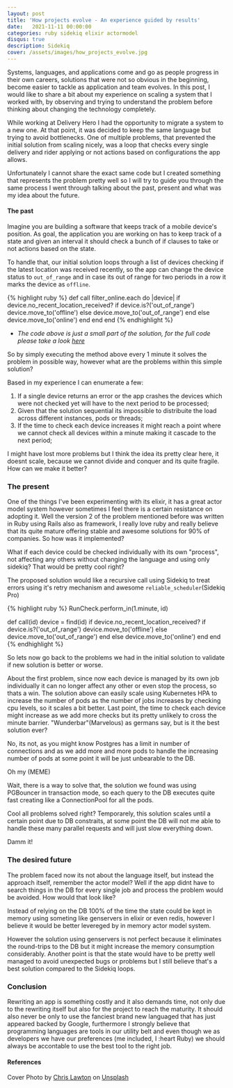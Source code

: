 ```yaml
---
layout: post
title: 'How projects evolve - An experience guided by results'
date:   2021-11-11 00:00:00
categories: ruby sidekiq elixir actormodel
disqus: true
description: Sidekiq
cover: /assets/images/how_projects_evolve.jpg
---
```


Systems, languages, and applications come and go as people progress in their own careers, solutions that were not so obvious in the beginning, become easier to tackle as application and team evolves. In this post, I would like to share a bit about my experience on scaling a system that I worked with, by observing and trying to understand the problem before thinking about changing the technology completely.

While working at Delivery Hero I had the opportunity to migrate a system to a new one. At that point, it was decided to keep the same language but trying to avoid bottlenecks. One of multiple problems, that prevented the initial solution from scaling nicely, was a loop that checks every single delivery and rider applying or not actions based on configurations the app allows.

Unfortunately I cannot share the exact same code but I created something that represents the problem pretty well so I will try to guide you through the same process I went through talking about the past, present and what was my idea about the future.

#### The past

Imagine you are building a software that keeps track of a mobile device's position. As goal, the application you are working on has to keep track of a state and given an interval it should check a bunch of if clauses to take or not actions based on the state.

To handle that, our initial solution loops through a list of devices checking if the latest location was received recently, so the app can change the device status to `out_of_range` and in case its out of range for two periods in a row it marks the device as `offline`.

{% highlight ruby %}
  def call
    filter_online.each do |device|
      if device.no_recent_location_received?
        if device.is?('out_of_range')
          device.move_to('offline')
        else
          device.move_to('out_of_range')
        end
      else
        device.move_to('online')
      end
    end
  end
{% endhighlight %}
* *The code above is just a small part of the solution, for the full code please take a look [here][initial-rb]*

So by simply executing the method above every 1 minute it solves the problem in possible way, however what are the problems within this simple solution?

Based in my experience I can enumerate a few:

1. If a single device returns an error or the app crashes the devices which were not checked yet will have to the next period to be processed;
2. Given that the solution sequential its impossible to distribuite the load across different instances, pods or threads;
3. If the time to check each device increases it might reach a point where we cannot check all devices within a minute making it cascade to the next period;

I might have lost more problems but I think the idea its pretty clear here, it doesnt scale, because we cannot divide and conquer and its quite fragile. How can we make it better?

### The present

One of the things I've been experimenting with its elixir, it has a great actor model system however sometimes I feel there is a certain resistance on adopting it. Well the version 2 of the problem mentioned before was written in Ruby using Rails also as framework, I really love ruby and really believe that its quite mature offering stable and awesome solutions for 90% of companies. So how was it implemented?

What if each device could be checked individually with its own "process", not affecting any others without changing the language and using only sidekiq? That would be pretty cool right?

The proposed solution would like a recursive call using Sidekiq to treat errors using it's retry mechanism and awesome `reliable_scheduler`(Sidekiq Pro)

{% highlight ruby %}
RunCheck.perform_in(1.minute, id)

def call(id)
  device = find(id)
  if device.no_recent_location_received?
    if device.is?('out_of_range')
      device.move_to('offline')
    else
      device.move_to('out_of_range')
    end
  else
    device.move_to('online')
  end
end
{% endhighlight %}

So lets now go back to the problems we had in the initial solution to validate if new solution is better or worse.

About the first problem, since now each device is managed by its own job individually it can no longer affect any other or even stop the process, so thats a win. The solution above can easily scale using Kubernetes HPA to increase the number of pods as the number of jobs increases by checking cpu levels, so it scales a bit better. Last point, the time to check each device might increase as we add more checks but its pretty unlikely to cross the minute barrier. "Wunderbar"(Marvelous) as germans say, but is it the best solution ever?

No, its not, as you might know Postgres has a limit in number of connections and as we add more and more pods to handle the increasing number of pods at some point it will be just unbearable to the DB.

Oh my (MEME)

Wait, there is a way to solve that, the solution we found was using PGBouncer in transaction mode, so each query to the DB executes quite fast creating like a ConnectionPool for all the pods.

Cool all problems solved right? Temporarely, this solution scales until a certain point due to DB constraits, at some point the DB will not me able to handle these many parallel requests and will just slow everything down.

Damm it!

### The desired future

The problem faced now its not about the language itself, but instead the approach itself, remember the actor model? Well if the app didnt have to search things in the DB for every single job and process the problem would be avoided. How would that look like?

Instead of relying on the DB 100% of the time the state could be kept in memory using someting like genservers in elixir or even redis, however I believe it would be better levereged by in memory actor model system.

However the solution using genservers is not perfect because it eliminates the round-trips to the DB but it might increase the memory consumption considerably. Another point is that the state would have to be pretty well managed to avoid unexpected bugs or problems but I still believe that's a best solution compared to the Sidekiq loops.


### Conclusion

Rewriting an app is something costly and it also demands time, not only due to the rewriting itself but also for the project to reach the maturity. It should also never be only to use the fanciest brand new languaged that has just appeared backed by Google, furthermore I strongly believe that programming languages are tools in our utility belt and even though we as developers we have our preferences (me included, I :heart Ruby) we should always be accontable to use the best tool to the right job.


#### References

Cover Photo by <a href="https://unsplash.com/@chrislawton?utm_source=unsplash&utm_medium=referral&utm_content=creditCopyText">Chris Lawton</a> on <a href="https://unsplash.com/s/photos/seasons?utm_source=unsplash&utm_medium=referral&utm_content=creditCopyText">Unsplash</a>

[initial-rb]: https://github.com/GabrielMalakias/surveillance/blob/master/initial.rb
